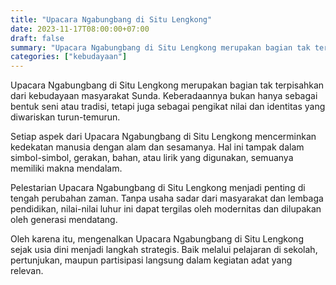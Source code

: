 ```yaml
---
title: "Upacara Ngabungbang di Situ Lengkong"
date: 2023-11-17T08:00:00+07:00
draft: false
summary: "Upacara Ngabungbang di Situ Lengkong merupakan bagian tak terpisahkan dari kebudayaan masyarakat Sunda. Keberadaannya bukan hanya sebagai bentuk seni"
categories: ["kebudayaan"]
---
```


Upacara Ngabungbang di Situ Lengkong merupakan bagian tak terpisahkan dari kebudayaan masyarakat Sunda. Keberadaannya bukan hanya sebagai bentuk seni atau tradisi, tetapi juga sebagai pengikat nilai dan identitas yang diwariskan turun-temurun.

Setiap aspek dari Upacara Ngabungbang di Situ Lengkong mencerminkan kedekatan manusia dengan alam dan sesamanya. Hal ini tampak dalam simbol-simbol, gerakan, bahan, atau lirik yang digunakan, semuanya memiliki makna mendalam.

Pelestarian Upacara Ngabungbang di Situ Lengkong menjadi penting di tengah perubahan zaman. Tanpa usaha sadar dari masyarakat dan lembaga pendidikan, nilai-nilai luhur ini dapat tergilas oleh modernitas dan dilupakan oleh generasi mendatang.

Oleh karena itu, mengenalkan Upacara Ngabungbang di Situ Lengkong sejak usia dini menjadi langkah strategis. Baik melalui pelajaran di sekolah, pertunjukan, maupun partisipasi langsung dalam kegiatan adat yang relevan.

